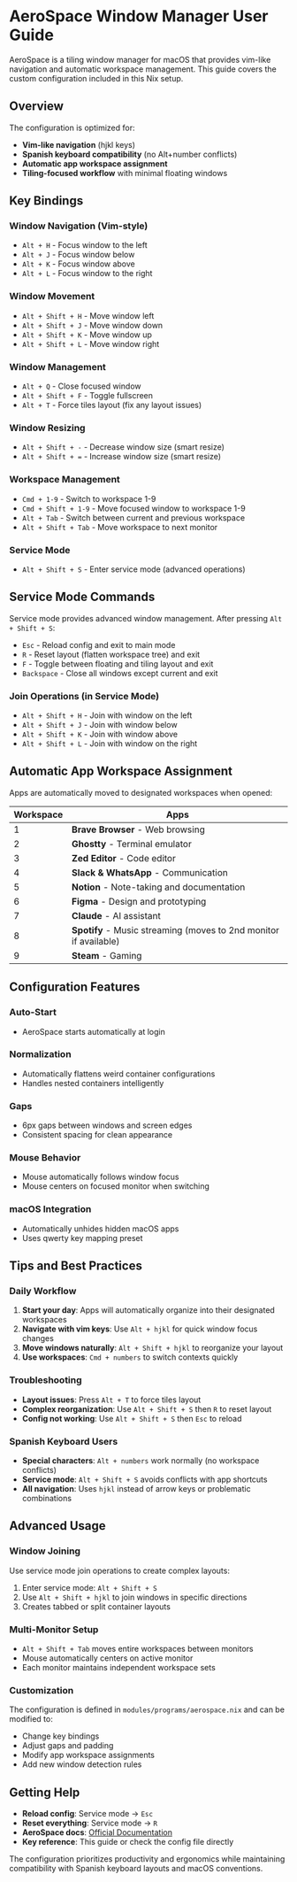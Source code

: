 # AeroSpace Window Manager User Guide

AeroSpace is a tiling window manager for macOS that provides vim-like navigation and automatic workspace management. This guide covers the custom configuration included in this Nix setup.

## Overview

The configuration is optimized for:
- **Vim-like navigation** (hjkl keys)
- **Spanish keyboard compatibility** (no Alt+number conflicts)
- **Automatic app workspace assignment**
- **Tiling-focused workflow** with minimal floating windows

## Key Bindings

### Window Navigation (Vim-style)
- `Alt + H` - Focus window to the left
- `Alt + J` - Focus window below
- `Alt + K` - Focus window above  
- `Alt + L` - Focus window to the right

### Window Movement
- `Alt + Shift + H` - Move window left
- `Alt + Shift + J` - Move window down
- `Alt + Shift + K` - Move window up
- `Alt + Shift + L` - Move window right

### Window Management
- `Alt + Q` - Close focused window
- `Alt + Shift + F` - Toggle fullscreen
- `Alt + T` - Force tiles layout (fix any layout issues)

### Window Resizing
- `Alt + Shift + -` - Decrease window size (smart resize)
- `Alt + Shift + =` - Increase window size (smart resize)

### Workspace Management
- `Cmd + 1-9` - Switch to workspace 1-9
- `Cmd + Shift + 1-9` - Move focused window to workspace 1-9
- `Alt + Tab` - Switch between current and previous workspace
- `Alt + Shift + Tab` - Move workspace to next monitor

### Service Mode
- `Alt + Shift + S` - Enter service mode (advanced operations)

## Service Mode Commands

Service mode provides advanced window management. After pressing `Alt + Shift + S`:

- `Esc` - Reload config and exit to main mode
- `R` - Reset layout (flatten workspace tree) and exit
- `F` - Toggle between floating and tiling layout and exit
- `Backspace` - Close all windows except current and exit

### Join Operations (in Service Mode)
- `Alt + Shift + H` - Join with window on the left
- `Alt + Shift + J` - Join with window below
- `Alt + Shift + K` - Join with window above
- `Alt + Shift + L` - Join with window on the right

## Automatic App Workspace Assignment

Apps are automatically moved to designated workspaces when opened:

| Workspace | Apps |
|-----------|------|
| 1 | **Brave Browser** - Web browsing |
| 2 | **Ghostty** - Terminal emulator |
| 3 | **Zed Editor** - Code editor |
| 4 | **Slack & WhatsApp** - Communication |
| 5 | **Notion** - Note-taking and documentation |
| 6 | **Figma** - Design and prototyping |
| 7 | **Claude** - AI assistant |
| 8 | **Spotify** - Music streaming (moves to 2nd monitor if available) |
| 9 | **Steam** - Gaming |

## Configuration Features

### Auto-Start
- AeroSpace starts automatically at login

### Normalization
- Automatically flattens weird container configurations
- Handles nested containers intelligently

### Gaps
- 6px gaps between windows and screen edges
- Consistent spacing for clean appearance

### Mouse Behavior
- Mouse automatically follows window focus
- Mouse centers on focused monitor when switching

### macOS Integration
- Automatically unhides hidden macOS apps
- Uses qwerty key mapping preset

## Tips and Best Practices

### Daily Workflow
1. **Start your day**: Apps will automatically organize into their designated workspaces
2. **Navigate with vim keys**: Use `Alt + hjkl` for quick window focus changes
3. **Move windows naturally**: `Alt + Shift + hjkl` to reorganize your layout
4. **Use workspaces**: `Cmd + numbers` to switch contexts quickly

### Troubleshooting
- **Layout issues**: Press `Alt + T` to force tiles layout
- **Complex reorganization**: Use `Alt + Shift + S` then `R` to reset layout
- **Config not working**: Use `Alt + Shift + S` then `Esc` to reload

### Spanish Keyboard Users
- **Special characters**: `Alt + numbers` work normally (no workspace conflicts)
- **Service mode**: `Alt + Shift + S` avoids conflicts with app shortcuts
- **All navigation**: Uses `hjkl` instead of arrow keys or problematic combinations

## Advanced Usage

### Window Joining
Use service mode join operations to create complex layouts:
1. Enter service mode: `Alt + Shift + S`
2. Use `Alt + Shift + hjkl` to join windows in specific directions
3. Creates tabbed or split container layouts

### Multi-Monitor Setup
- `Alt + Shift + Tab` moves entire workspaces between monitors
- Mouse automatically centers on active monitor
- Each monitor maintains independent workspace sets

### Customization
The configuration is defined in `modules/programs/aerospace.nix` and can be modified to:
- Change key bindings
- Adjust gaps and padding
- Modify app workspace assignments
- Add new window detection rules

## Getting Help

- **Reload config**: Service mode → `Esc`
- **Reset everything**: Service mode → `R` 
- **AeroSpace docs**: [Official Documentation](https://nikitabobko.github.io/AeroSpace/)
- **Key reference**: This guide or check the config file directly

The configuration prioritizes productivity and ergonomics while maintaining compatibility with Spanish keyboard layouts and macOS conventions.